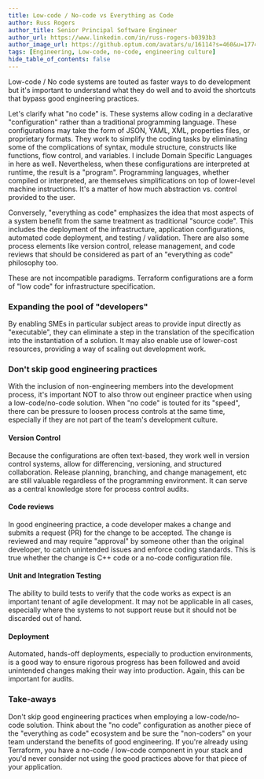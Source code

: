 ```yaml
---
title: Low-code / No-code vs Everything as Code
author: Russ Rogers
author_title: Senior Principal Software Engineer
author_url: https://www.linkedin.com/in/russ-rogers-b0393b3
author_image_url: https://github.optum.com/avatars/u/16114?s=460&u=1774dbe0a390875fce76767e8c1856df3f69064f
tags: [Engineering, Low-code, no-code, engineering culture]
hide_table_of_contents: false
---
```


Low-code / No code systems are touted as faster ways to do development but it's important to understand what they do well and to avoid the shortcuts that bypass good engineering practices.

Let's clarify what "no code" is. These systems allow coding in a declarative "configuration" rather than a traditional programming language. These configurations may take the form of JSON, YAML, XML, properties files, or proprietary formats. They work to simplify the coding tasks by eliminating some of the complications of syntax, module structure, constructs like functions, flow control, and variables. I include Domain Specific Languages in here as well. Nevertheless, when these configurations are interpreted at runtime, the result is a "program". Programming languages, whether compiled or interpreted, are themselves simplifications on top of lower-level machine instructions. It's a matter of how much abstraction vs. control provided to the user.

Conversely, "everything as code" emphasizes the idea that most aspects of a system benefit from the same treatment as traditional "source code". This includes the deployment of the infrastructure, application configurations, automated code deployment, and testing / validation. There are also some process elements like version control, release management, and code reviews that should be considered as part of an "everything as code" philosophy too.

These are not incompatible paradigms. Terraform configurations are a form of "low code" for infrastructure specification.

### Expanding the pool of "developers"

By enabling SMEs in particular subject areas to provide input directly as "executable", they can eliminate a step in the translation of the specification into the instantiation of a solution. It may also enable use of lower-cost resources, providing a way of scaling out development work.

### Don't skip good engineering practices

With the inclusion of non-engineering members into the development process, it's important NOT to also throw out engineer practice when using a low-code/no-code solution. When "no code" is touted for its "speed", there can be pressure to loosen process controls at the same time, especially if they are not part of the team's development culture.

#### Version Control

Because the configurations are often text-based, they work well in version control systems, allow for differencing, versioning, and structured collaboration. Release planning, branching, and change management, etc are still valuable regardless of the programming environment. It can serve as a central knowledge store for process control audits.

#### Code reviews

In good engineering practice, a code developer makes a change and submits a request (PR) for the change to be accepted. The change is reviewed and may require "approval" by someone other than the original developer, to catch unintended issues and enforce coding standards. This is true whether the change is C++ code or a no-code configuration file.

#### Unit and Integration Testing

The ability to build tests to verify that the code works as expect is an important tenant of agile development. It may not be applicable in all cases, especially where the systems to not support reuse but it should not be discarded out of hand.

#### Deployment

Automated, hands-off deployments, especially to production environments, is a good way to ensure rigorous progress has been followed and avoid unintended changes making their way into production. Again, this can be important for audits.

### Take-aways

Don't skip good engineering practices when employing a low-code/no-code solution. Think about the "no code" configuration as another piece of the "everything as code" ecosystem and be sure the "non-coders" on your team understand the benefits of good engineering. If you're already using Terraform, you have a no-code / low-code component in your stack and you'd never consider not using the good practices above for that piece of your application.
